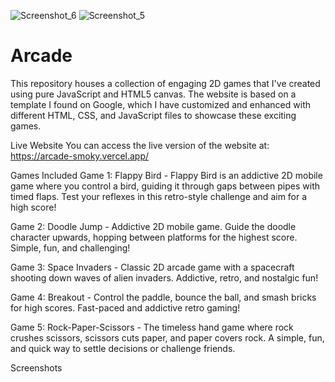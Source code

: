 ![Screenshot_6](https://github.com/Hadi-Baydoun/Arcade/assets/106028128/7e027ce0-f94b-4560-8208-9b124bb2b24e)
![Screenshot_5](https://github.com/Hadi-Baydoun/Arcade/assets/106028128/543900ae-c297-43d6-a4b1-d2d71bd96d33)

# Arcade
This repository houses a collection of engaging 2D games that I've created using pure JavaScript and HTML5 canvas. The website is based on a template I found on Google, which I have customized and enhanced with different HTML, CSS, and JavaScript files to showcase these exciting games.

Live Website
You can access the live version of the website at: https://arcade-smoky.vercel.app/

Games Included
Game 1: Flappy Bird - Flappy Bird is an addictive 2D mobile game where you control a bird, guiding it through gaps between pipes with timed flaps.
Test your reflexes in this retro-style challenge and aim for a high score!

Game 2: Doodle Jump -  Addictive 2D mobile game. Guide the doodle character upwards, hopping between platforms for the highest score. Simple, fun, and challenging!

Game 3: Space Invaders -  Classic 2D arcade game with a spacecraft shooting down waves of alien invaders. Addictive, retro, and nostalgic fun!

Game 4: Breakout -  Control the paddle, bounce the ball, and smash bricks for high scores. Fast-paced and addictive retro gaming!

Game 5: Rock-Paper-Scissors -   The timeless hand game where rock crushes scissors, scissors cuts paper, and paper covers rock. A simple, fun, and quick way to settle decisions or challenge friends.

Screenshots




